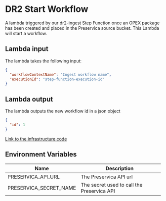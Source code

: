 # DR2 Start Workflow

A lambda triggered by our dr2-ingest Step Function once an OPEX package has been created and placed in the Preservica source bucket. This Lambda will start a workflow.

## Lambda input
The lambda takes the following input:

```json
{
  "workflowContextName": "Ingest workflow name",
  "executionId": "step-function-execution-id"
}
```

## Lambda output
The lambda outputs the new workflow id in a json object
```json
{
  "id": 1
}
```

[Link to the infrastructure code](https://github.com/nationalarchives/dr2-terraform-environments)

## Environment Variables

| Name                   | Description                                |
|------------------------|--------------------------------------------|
| PRESERVICA_API_URL     | The Preservica API  url                    |
| PRESERVICA_SECRET_NAME | The secret used to call the Preservica API |
